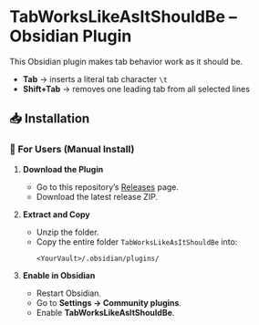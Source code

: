 # TabWorksLikeAsItShouldBe – Obsidian Plugin

This Obsidian plugin makes tab behavior work as it should be.  

- **Tab** → inserts a literal tab character `\t`
- **Shift+Tab** → removes one leading tab from all selected lines

## 📥 Installation

### 🔹 For Users (Manual Install)
1. **Download the Plugin**
   - Go to this repository’s [Releases](../../releases) page.
   - Download the latest release ZIP.

2. **Extract and Copy**
   - Unzip the folder.
   - Copy the entire folder `TabWorksLikeAsItShouldBe` into:
     ```
     <YourVault>/.obsidian/plugins/
     ```

3. **Enable in Obsidian**
   - Restart Obsidian.
   - Go to **Settings → Community plugins**.
   - Enable **TabWorksLikeAsItShouldBe**.
